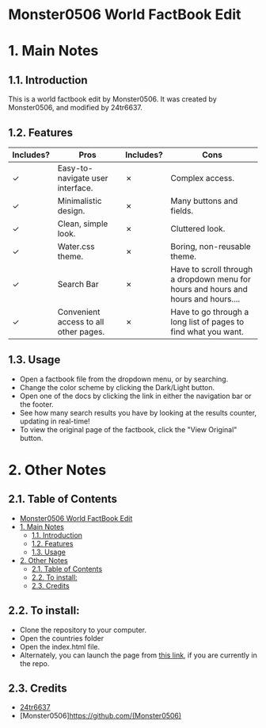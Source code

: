 # Monster0506 World FactBook Edit
# 1. Main Notes
## 1.1. Introduction
This is a world factbook edit by Monster0506.
It was created by Monster0506, and modified by 24tr6637.
## 1.2. Features
| Includes? 	    | Pros 	|  	          Includes?          | Cons 	|
|---	|---	|---	                    |---	|
|✓ 	 | Easy-to-navigate user interface.  |✗ 	| Complex access. 	|
|✓ 	 | Minimalistic design. 	         |✗ 	| Many buttons and fields. 	|
|✓ 	 | Clean, simple look. 	             |✗ 	| Cluttered look. 	|
|✓ 	 | Water.css theme.                	 |✗ 	| Boring, non-reusable theme. 	|
|✓ 	 | Search Bar 	                     |✗ 	| Have to scroll through a dropdown  menu for hours and hours and hours and hours.... 	|
|✓      | Convenient access to all other pages. |✗ | Have to go through a long list of pages to find what you want. 	|
## 1.3. Usage
- Open a factbook file from the dropdown menu, or by searching.
- Change the color scheme by clicking the Dark/Light button.
- Open one of the docs by clicking the link in either the navigation bar or the footer.
- See how many search results you have by looking at the results counter, updating in real-time!
- To view the original page of the factbook, click the "View Original" button.


# 2. Other Notes
## 2.1. Table of Contents
- [Monster0506 World FactBook Edit](#monster0506-world-factbook-edit)
- [1. Main Notes](#1-main-notes)
  - [1.1. Introduction](#11-introduction)
  - [1.2. Features](#12-features)
  - [1.3. Usage](#13-usage)
- [2. Other Notes](#2-other-notes)
  - [2.1. Table of Contents](#21-table-of-contents)
  - [2.2. To install:](#22-to-install)
  - [2.3. Credits](#23-credits)
## 2.2. To install:
- Clone the repository to your computer.
- Open the countries folder
- Open the index.html file.
- Alternately, you can launch the page from [this link](countries/index.html), if you are currently in the repo. 
## 2.3. Credits
- [24tr6637](https://github.com/24tr6637)
- [Monster0506]https://github.com/(Monster0506)